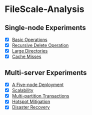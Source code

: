 # FileScale-Analysis

## Single-node Experiments

- [x] [Basic Operations](basic_operations)
- [x] [Recursive Delete Operation](recursive_delete)
- [x] [Large Directories](large_directories)
- [x] [Cache Misses](cache_misses)

## Multi-server Experiments

- [x] [A Five-node Deployment](five_nodes_deployment)
- [x] [Scalability](scalability)
- [x] [Multi-partition Transactions](multi_partition_txns)
- [x] [Hotspot Mitigation](hotspot_mitigation)
- [x] [Disaster Recovery](disaster_recovery)